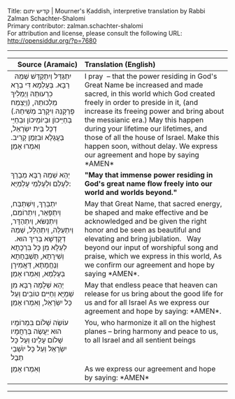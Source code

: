 <html>
<head></head>
<body>
Title: קדיש יתום | Mourner's Ḳaddish, interpretive translation by Rabbi Zalman Schachter-Shalomi<br />
Primary contributor: zalman.schachter-shalomi<br />
For attribution and license, please consult the following URL: <a href="http://opensiddur.org/?p=7680">http://opensiddur.org/?p=7680</a>
<p />
<hr />

<table style="margin-left: auto;margin-right: auto;" class="draggable">
<thead><tr><th id="x" style="text-align: right;">Source (Aramaic)</th><th style="text-align: left;">Translation (English)</th></tr></thead>
<tbody>
<tr>
<td style="vertical-align:top;">
<div class="liturgy"><span lang="he">
&nbsp;
יִתְגַּדַּל 
וְיִתְקַדַּשׁ 
שְׁמֵהּ רַבָּא.
בְּעָלְמָא דִּי 
בְרָא כִרְעוּתֵהּ 
וְיַמְלִיךְ מַלְכוּתֵהּ,
(וְיַצְמַח פֻּרְקָנֵהּ
וִיקָרֵב מְשִׁיחֵהּ.)
בְּחַיֵּיכוֺן 
וּבְיוֹמֵיכוֹן 
וּבְחַיֵּי 
דְכָל בֵּית יִשְׂרָאֵל,
בַּעֲגָלָא וּבִזְמַן קָרִיב.
וְאִמְרוּ 
אָמֵן׃  
</span></div></td>
 
<td style="vertical-align:top;">
<div class="english">
I pray  –
that the power residing
in God's Great Name
be increased and made sacred,
in this world
which God created freely
in order to preside in it,
(and increase its freeing power
and bring about the messianic era.)
May this happen
during your lifetime
our lifetimes,
and those of all the house of Israel.
Make this happen soon, without delay.
We express our agreement and hope
by saying *AMEN*
</div></td></tr>


<tr><td style="vertical-align:top;">
<div class="liturgy"><span lang="he">
יְהֵא 
שְׁמֵהּ רַבָּא 
מְבָרַךְ 
לְעָלַם 
וּלְעָלְמֵי עָלְמַיָּא:
</span></div></td>
 
<td style="vertical-align:top;">
<div class="english">
<strong>"May that immense power
residing in God's great name
flow freely
into our world
and worlds beyond."</strong>
</div></td></tr>


<tr><td style="vertical-align:top;">
<div class="liturgy"><span lang="he">
יִתְבָּרַךְ,
 וְיִשְׁתַּבַּח,
 וְיִתְפָּאֵר,
 וְיִתְרוֹמֵם,
 וְיִתְנַשּׂא,
 וְיִתְהַדָּר,
 וְיִתְעַלֶּה,
 וְיִתְהַלָּל,
שְׁמֵהּ דְקֻדְשָׁא בְּרִיךְ הוּא.
&nbsp;
לְעֵלָּא מִן כָּל 
בִּרְכָתָא וְשִׁירָתָא,
 תֻּשְׁבְּחָתָא וְנֶחֱמָתָא,
 דַּאֲמִירָן בְּעָלְמָא,
 וְאִמְרוּ 
אָמֵן׃ 
</span></div></td>
 
<td style="vertical-align:top;">
<div class="english">
May that Great Name,
that sacred energy,
be shaped
and make effective
and be acknowledged
and be given the right honor
and be seen as beautiful
and elevating
and bring jubilation.
&nbsp;
Way beyond
our input
of worshipful song and praise,
which we express in this world,
As we confirm our agreement and hope
by saying *AMEN*.
</div></td></tr>


<tr><td style="vertical-align:top;">
<div class="liturgy"><span lang="he">
יְהֵא שְׁלָמָה 
רַבָּא מִן שְׁמַיָּא 
וְחַיִּים טוֹבִים  
וְעַל כָּל יִשְֹרָאֵל, 
וְאִמְרוּ 
אָמֵן׃
</span></div></td>
 
<td style="vertical-align:top;">
<div class="english">
May that endless peace
that heaven can release for us
bring about the good life
for us and for all Israel
As we express our agreement and hope
by saying: *AMEN*.
</div></td></tr>


<tr><td style="vertical-align:top;">
<div class="liturgy"><span lang="he">
עוֹשֶׂה שָׁלוֹם 
בִּמְרוֹמָיו
 הוּא יַעֲשֶׂה בְּרַחֲמָיו שָׁלוֹם עָלֵינוּ
 וְעַל כָּל יִשְׂרָאֵל וְעַל כָּל יוֺשְׁבֵי תֵבֶל
</span></div></td>
 
<td style="vertical-align:top;">
<div class="english">
You, who harmonize it all
on the highest planes –
bring harmony and peace to us,
to all Israel and all sentient beings
</div></td></tr>


<tr><td style="vertical-align:top;">
<div class="liturgy"><span lang="he">
וְאִמְרוּ 
אָמֵן׃
</span></div></td>
 
<td style="vertical-align:top;">
<div class="english">
As we express our agreement and hope
by saying: *AMEN*
</td></tr>
</tbody></table>

<hr />

&nbsp;
</body>
</html>